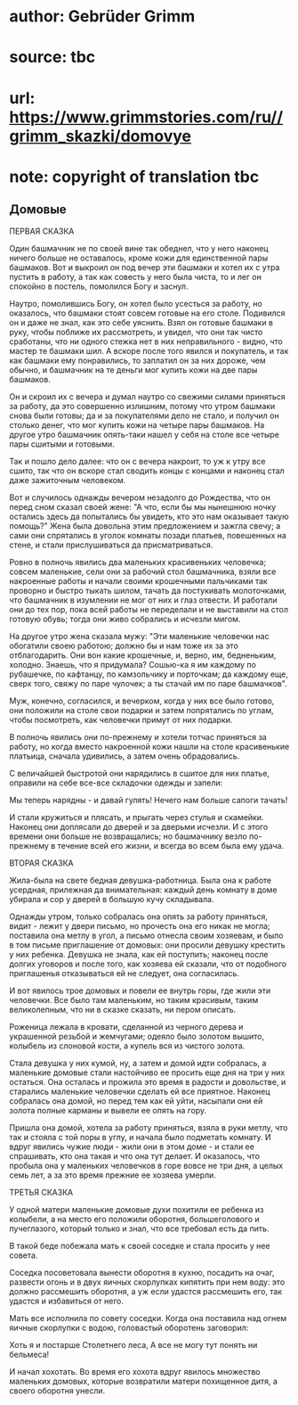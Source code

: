 # author: Gebrüder Grimm
# source: tbc
# url: https://www.grimmstories.com/ru//grimm_skazki/domovye
# note: copyright of translation tbc

## Домовые 

ПЕРВАЯ СКАЗКА

Один башмачник не по своей вине так обеднел, что у него наконец ничего
больше не оставалось, кроме кожи для единственной пары башмаков. Вот и
выкроил он под вечер эти башмаки и хотел их с утра пустить в работу, а
так как совесть у него была чиста, то и лег он спокойно в постель,
помолился Богу и заснул.

Наутро, помолившись Богу, он хотел было усесться за работу, но
оказалось, что башмаки стоят совсем готовые на его столе. Подивился он и
даже не знал, как это себе уяснить. Взял он готовые башмаки в руку,
чтобы поближе их рассмотреть, и увидел, что они так чисто сработаны, что
ни одного стежка нет в них неправильного - видно, что мастер те башмаки
шил. А вскоре после того явился и покупатель, и так как башмаки ему
понравились, то заплатил он за них дороже, чем обычно, и башмачник на те
деньги мог купить кожи на две пары башмаков.

Он и скроил их с вечера и думал наутро со свежими силами приняться за
работу, да это совершенно излишним, потому что утром башмаки снова были
готовы; да и за покупателями дело не стало, и получил он столько денег,
что мог купить кожи на четыре пары башмаков. На другое утро башмачник
опять-таки нашел у себя на столе все четыре пары сшитыми и готовыми.

Так и пошло дело далее: что он с вечера накроит, то уж к утру все сшито,
так что он вскоре стал сводить концы с концами и наконец стал даже
зажиточным человеком.

Вот и случилось однажды вечером незадолго до Рождества, что он перед
сном сказал своей жене: "А что, если бы мы нынешнюю ночку остались
здесь да попытались бы увидеть, кто это нам оказывает такую помощь?"
Жена была довольна этим предложением и зажгла свечу; а сами они
спрятались в уголок комнаты позади платьев, повешенных на стене, и стали
прислушиваться да присматриваться.

Ровно в полночь явились два маленьких красивеньких человечка; совсем
маленькие, сели они за рабочий стол башмачника, взяли все накроенные
работы и начали своими крошечными пальчиками так проворно и быстро
тыкать шилом, тачать да постукивать молоточками, что башмачник в
изумлении не мог от них и глаз отвести. И работали они до тех пор, пока
всей работы не переделали и не выставили на стол готовую обувь; тогда
они живо собрались и исчезли мигом.

На другое утро жена сказала мужу: "Эти маленькие человечки нас
обогатили своею работою; должно бы и нам тоже их за это отблагодарить.
Они вон какие крошечные, и, верно, им, бедненьким, холодно. Знаешь, что
я придумала? Сошью-ка я им каждому по рубашечке, по кафтанцу, по
камзольчику и порточкам; да каждому еще, сверх того, свяжу по паре
чулочек; а ты стачай им по паре башмачков".

Муж, конечно, согласился, и вечерком, когда у них все было готово, они
положили на столе свои подарки и затем попрятались по углам, чтобы
посмотреть, как человечки примут от них подарки.

В полночь явились они по-прежнему и хотели тотчас приняться за работу,
но когда вместо накроенной кожи нашли на столе красивенькие платьица,
сначала удивились, а затем очень обрадовались.

С величайшей быстротой они нарядились в сшитое для них платье, оправили
на себе все-все складочки одежды и запели:

Мы теперь нарядны - и давай гулять!
Нечего нам больше сапоги тачать!

И стали кружиться и плясать, и прыгать через стулья и скамейки. Наконец
они доплясали до дверей и за дверьми исчезли. И с этого времени они
больше не возвращались; но башмачнику везло по-прежнему в течение всей
его жизни, и всегда во всем была ему удача.

ВТОРАЯ СКАЗКА

Жила-была на свете бедная девушка-работница. Была она к работе усердная,
прилежная да внимательная: каждый день комнату в доме убирала и сор у
дверей в большую кучу складывала.

Однажды утром, только собралась она опять за работу приняться, видит -
лежит у двери письмо, но прочесть она его никак не могла; поставила она
метлу в угол, а письмо отнесла своим хозяевам, и было в том письме
приглашение от домовых: они просили девушку крестить у них ребенка.
Девушка не знала, как ей поступить; наконец после долгих уговоров и
после того, как хозяева ей сказали, что от подобного приглашенья
отказываться ей не следует, она согласилась.

И вот явилось трое домовых и повели ее внутрь горы, где жили эти
человечки. Все было там маленьким, но таким красивым, таким
великолепным, что ни в сказке сказать, ни пером описать.

Роженица лежала в кровати, сделанной из черного дерева и украшенной
резьбой и жемчугами; одеяло было золотом вышито, колыбель из слоновой
кости, а купель вся из чистого золота.

Стала девушка у них кумой, ну, а затем и домой идти собралась, а
маленькие домовые стали настойчиво ее просить еще дня на три у них
остаться. Она осталась и прожила это время в радости и довольстве, и
старались маленькие человечки сделать ей все приятное. Наконец собралась
она домой, но перед тем как ей уйти, насыпали они ей золота полные
карманы и вывели ее опять на гору.

Пришла она домой, хотела за работу приняться, взяла в руки метлу, что
так и стояла с той поры в углу, и начала было подметать комнату. И вдруг
явились чужие люди - жили они в этом доме - и стали ее спрашивать, кто
она такая и что она тут делает. И оказалось, что пробыла она у маленьких
человечков в горе вовсе не три дня, а целых семь лет, а за это время
прежние ее хозяева умерли.

ТРЕТЬЯ СКАЗКА

У одной матери маленькие домовые духи похитили ее ребенка из колыбели, а
на место его положили оборотня, большеголового и пучеглазого, который
только и знал, что все требовал есть да пить.

В такой беде побежала мать к своей соседке и стала просить у нее совета.

Соседка посоветовала вынести оборотня в кухню, посадить на очаг,
развести огонь и в двух яичных скорлупках кипятить при нем воду: это
должно рассмешить оборотня, а уж если удастся рассмешить его, так
удастся и избавиться от него.

Мать все исполнила по совету соседки. Когда она поставила над огнем
яичные скорлупки с водою, головастый оборотень заговорил:

Хоть я и постарше
Столетнего леса,
А все не могу тут понять ни бельмеса!

И начал хохотать. Во время его хохота вдруг явилось множество маленьких
домовых, которые возвратили матери похищенное дитя, а своего оборотня
унесли.
